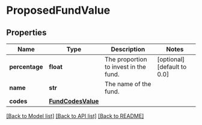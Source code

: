 # ProposedFundValue

## Properties
Name | Type | Description | Notes
------------ | ------------- | ------------- | -------------
**percentage** | **float** | The proportion to invest in the fund. | [optional] [default to 0.0]
**name** | **str** | The name of the fund. | 
**codes** | [**FundCodesValue**](FundCodesValue.md) |  | 

[[Back to Model list]](../README.md#documentation-for-models) [[Back to API list]](../README.md#documentation-for-api-endpoints) [[Back to README]](../README.md)

